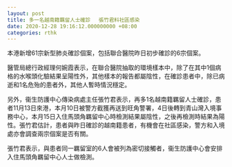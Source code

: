 ```yaml
---
layout: post
title: 多一名越南籍羈留人士確診 　張竹君料社區感染
date: 2020-12-28 19:16:12.000000000 +08:00
categories: rthk
---
```


本港新增61宗新型肺炎確診個案，包括聯合醫院昨日初步確診的6宗個案。

醫管局總行政經理何婉霞表示，在聯合醫院抽取的環境樣本中，除了在其中1個病格的水喉頭化驗結果呈陽性外，其他樣本的報告都屬陰性，在確診患者中，除已病逝和1名危殆的患者外，其他人暫時情況穩定。

另外，衞生防護中心傳染病處主任張竹君表示，再多1名越南籍羈留人士確診，患者11月13日來港，本月10日被警方截獲再送到旺角警署，4日後轉到青山灣入境事務中心，本月15日入住馬頭角羈留中心時檢測結果屬陰性，之後再檢測時結果為陽性。張竹君估計，患者與昨日確診的越南籍患者，有機會在社區感染，警方和入境處亦會調查兩宗個案是否有關。

張竹君表示，與患者同一羈留室的6人會被列為密切接觸者，衞生防護中心會安排入住馬頭角羈留中心人士做檢測。
